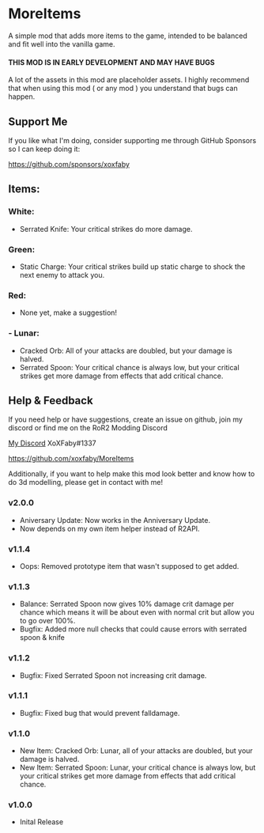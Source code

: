 # MoreItems

A simple mod that adds more items to the game, intended to be balanced and fit well into the vanilla game. 

#### THIS MOD IS IN EARLY DEVELOPMENT AND MAY HAVE BUGS

A lot of the assets in this mod are placeholder assets.
I highly recommend that when using this mod ( or any mod ) you understand that bugs can happen.

## Support Me

If you like what I'm doing, consider supporting me through GitHub Sponsors so I can keep doing it:

https://github.com/sponsors/xoxfaby

## Items:

### White:
- Serrated Knife: Your critical strikes do more damage.

### Green:
- Static Charge: Your critical strikes build up static charge to shock the next enemy to attack you.

### Red:
 - None yet, make a suggestion!

### - Lunar:
 - Cracked Orb: All of your attacks are doubled, but your damage is halved.
 - Serrated Spoon: Your critical chance is always low, but your critical strikes get more damage from effects that add critical chance.



## Help & Feedback

If you need help or have suggestions, create an issue on github, join my discord or find me on the RoR2 Modding Discord 

[My Discord](https://discord.gg/Zy2HSB4) XoXFaby#1337

https://github.com/xoxfaby/MoreItems

Additionally, if you want to help make this mod look better and know how to do 3d modelling, please get in contact with me!

### v2.0.0
 - Aniversary Update: Now works in the Anniversary Update.
 - Now depends on my own item helper instead of R2API.

### v1.1.4
 - Oops: Removed prototype item that wasn't supposed to get added. 

### v1.1.3
 - Balance: Serrated Spoon now gives 10% damage crit damage per chance which means it will be about even with normal crit but allow you to go over 100%. 
 - Bugfix: Added more null checks that could cause errors with serrated spoon & knife

### v1.1.2
 - Bugfix: Fixed Serrated Spoon not increasing crit damage. 

### v1.1.1
 - Bugfix: Fixed bug that would prevent falldamage. 

### v1.1.0
 - New Item: Cracked Orb: Lunar, all of your attacks are doubled, but your damage is halved.
 - New Item: Serrated Spoon: Lunar, your critical chance is always low, but your critical strikes get more damage from effects that add critical chance.

### v1.0.0
 - Inital Release